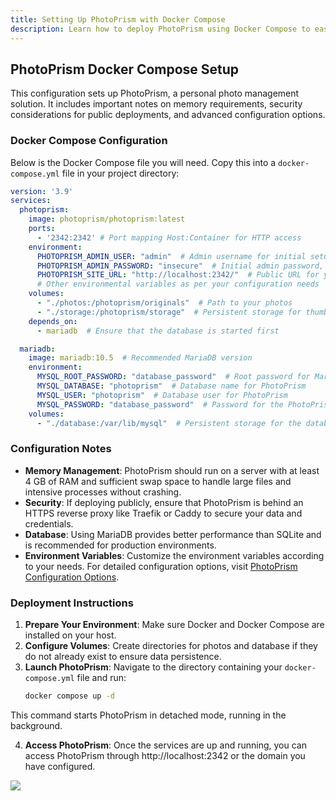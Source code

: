 ```yaml
---
title: Setting Up PhotoPrism with Docker Compose
description: Learn how to deploy PhotoPrism using Docker Compose to easily manage your photo collections with powerful AI capabilities.
---
```


## PhotoPrism Docker Compose Setup

This configuration sets up PhotoPrism, a personal photo management solution. It includes important notes on memory requirements, security considerations for public deployments, and advanced configuration options.

### Docker Compose Configuration

Below is the Docker Compose file you will need. Copy this into a `docker-compose.yml` file in your project directory:

```yaml
version: '3.9'
services:
  photoprism:
    image: photoprism/photoprism:latest
    ports:
      - '2342:2342' # Port mapping Host:Container for HTTP access
    environment:
      PHOTOPRISM_ADMIN_USER: "admin"  # Admin username for initial setup
      PHOTOPRISM_ADMIN_PASSWORD: "insecure"  # Initial admin password, change this!
      PHOTOPRISM_SITE_URL: "http://localhost:2342/"  # Public URL for your instance
      # Other environmental variables as per your configuration needs
    volumes:
      - "./photos:/photoprism/originals"  # Path to your photos
      - "./storage:/photoprism/storage"  # Persistent storage for thumbnails, database
    depends_on:
      - mariadb  # Ensure that the database is started first

  mariadb:
    image: mariadb:10.5  # Recommended MariaDB version
    environment:
      MYSQL_ROOT_PASSWORD: "database_password"  # Root password for MariaDB
      MYSQL_DATABASE: "photoprism"  # Database name for PhotoPrism
      MYSQL_USER: "photoprism"  # Database user for PhotoPrism
      MYSQL_PASSWORD: "database_password"  # Password for the PhotoPrism database user
    volumes:
      - "./database:/var/lib/mysql"  # Persistent storage for the database
```

### Configuration Notes

- **Memory Management**: PhotoPrism should run on a server with at least 4 GB of RAM and sufficient swap space to handle large files and intensive processes without crashing.
- **Security**: If deploying publicly, ensure that PhotoPrism is behind an HTTPS reverse proxy like Traefik or Caddy to secure your data and credentials.
- **Database**: Using MariaDB provides better performance than SQLite and is recommended for production environments.
- **Environment Variables**: Customize the environment variables according to your needs. For detailed configuration options, visit [PhotoPrism Configuration Options](https://docs.photoprism.app/getting-started/config-options/).

### Deployment Instructions

1. **Prepare Your Environment**: Make sure Docker and Docker Compose are installed on your host.
2. **Configure Volumes**: Create directories for photos and database if they do not already exist to ensure data persistence.
3. **Launch PhotoPrism**:
   Navigate to the directory containing your `docker-compose.yml` file and run:
   ```bash
   docker compose up -d
   ```
This command starts PhotoPrism in detached mode, running in the background.

4. **Access PhotoPrism**: Once the services are up and running, you can access PhotoPrism through http://localhost:2342 or the domain you have configured.


<a href="https://www.buymeacoffee.com/techdox"><img src="https://img.buymeacoffee.com/button-api/?text=Buy me a cup of tea&emoji=🍵&slug=techdox&button_colour=FFDD00&font_colour=000000&font_family=Cookie&outline_colour=000000&coffee_colour=ffffff" /></a>
